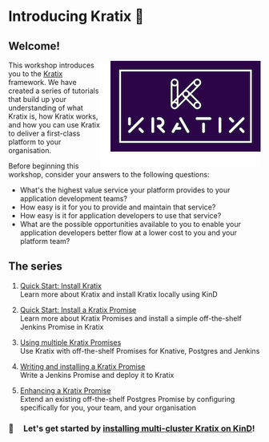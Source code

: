 # Introducing Kratix 🎉

## Welcome!

<img 
  align="right" 
  src="assets/images/logo_300_with-padding.png" 
  alt="Kratix logo" 
/>

This workshop introduces you to the [Kratix](https://www.kratix.io) framework. We have created a series of tutorials that build up your understanding of what Kratix is, how Kratix works, and how you can use Kratix to deliver a first-class platform to your organisation. 

Before beginning this workshop, consider your answers to the following questions:

* What's the highest value service your platform provides to your application development teams? 
* How easy is it for you to provide and maintain that service?
* How easy is it for application developers to use that service?
* What are the possible opportunities available to you to enable your application developers better flow at a lower cost to you and your platform team?


## The series

1. [Quick Start: Install Kratix](/installing-kratix/) <br>
Learn more about Kratix and install Kratix locally using KinD 

1. [Quick Start: Install a Kratix Promise](/installing-a-promise/) <br>
Learn more about Kratix Promises and install a simple off-the-shelf Jenkins Promise in Kratix

1. [Using multiple Kratix Promises](/using-multiple-promises/) <br>
Use Kratix with off-the-shelf Promises for Knative, Postgres and Jenkins

1. [Writing and installing a Kratix Promise](/writing-a-promise/) <br>
Write a Jenkins Promise and deploy it to Kratix

1. [Enhancing a Kratix Promise](/enhancing-a-promise/) <br>
Extend an existing off-the-shelf Postgres Promise by configuring specifically for you, your team, and your organisation

### 🥁 &nbsp; &nbsp; Let's get started by <a href="/installing-kratix/">installing multi-cluster Kratix on KinD</a>!
